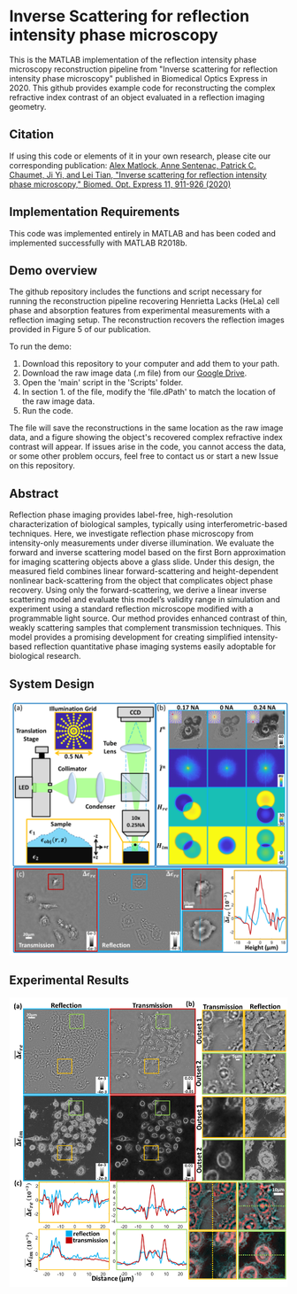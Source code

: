 # Inverse Scattering for reflection intensity phase microscopy

This is the MATLAB implementation of the reflection intensity phase microscopy reconstruction pipeline from "Inverse scattering for reflection intensity phase microscopy" published in Biomedical Optics Express in 2020. This github provides example code for reconstructing the complex refractive index contrast of an object evaluated in a reflection imaging geometry. 

## Citation

If using this code or elements of it in your own research, please cite our corresponding publication:
[Alex Matlock, Anne Sentenac, Patrick C. Chaumet, Ji Yi, and Lei Tian, "Inverse scattering for reflection intensity phase microscopy," Biomed. Opt. Express 11, 911-926 (2020)](https://www.osapublishing.org/boe/fulltext.cfm?uri=boe-11-2-911&id=425954)


## Implementation Requirements

This code was implemented entirely in MATLAB and has been coded and implemented successfully with MATLAB R2018b.

## Demo overview

The github repository includes the functions and script necessary for running the reconstruction pipeline recovering Henrietta Lacks (HeLa) cell phase and absorption features from experimental measurements with a reflection imaging setup. The reconstruction recovers the reflection images provided in Figure 5 of our publication.

To run the demo:
1. Download this repository to your computer and add them to your path.
2. Download the raw image data (.m file) from our [Google Drive](https://drive.google.com/drive/folders/17C3NKa5S7y0h7c7j0F13WXqM7zFosxqx?usp=sharing).
3. Open the 'main' script in the 'Scripts' folder.
4. In section 1. of the file, modify the 'file.dPath' to match the location of the raw image data.
5. Run the code. 

The file will save the reconstructions in the same location as the raw image data, and a figure showing the object's recovered complex refractive index contrast will appear.
If issues arise in the code, you cannot access the data, or some other problem occurs, feel free to contact us or start a new Issue on this repository. 

## Abstract

Reflection phase imaging provides label-free, high-resolution characterization of biological samples, typically using interferometric-based techniques. Here, we investigate reflection phase microscopy from intensity-only measurements under diverse illumination. We evaluate the forward and inverse scattering model based on the first Born approximation for imaging scattering objects above a glass slide. Under this design, the measured field combines linear forward-scattering and height-dependent nonlinear back-scattering from the object that complicates object phase recovery. Using only the forward-scattering, we derive a linear inverse scattering model and evaluate this model’s validity range in simulation and experiment using a standard reflection microscope modified with a programmable light source. Our method provides enhanced contrast of thin, weakly scattering samples that complement transmission techniques. This model provides a promising development for creating simplified intensity-based reflection quantitative phase imaging systems easily adoptable for biological research.

## System Design
<p align="center">
 <img src="/Figures/SystemOverview.png">
</p>

## Experimental Results
<p align="center">
 <img src="/Figures/ExampleResults.png">
</p>


